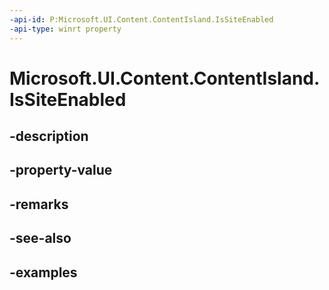 ```yaml
---
-api-id: P:Microsoft.UI.Content.ContentIsland.IsSiteEnabled
-api-type: winrt property
---
```


# Microsoft.UI.Content.ContentIsland.IsSiteEnabled

<!--
public bool IsSiteEnabled { get; }
-->


## -description

## -property-value

## -remarks

## -see-also

## -examples


